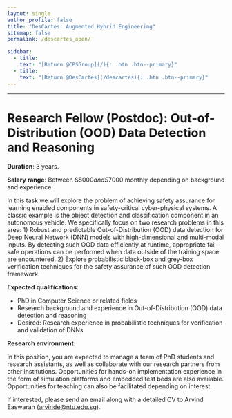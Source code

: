 ```yaml
---
layout: single
author_profile: false
title: "DesCartes: Augmented Hybrid Engineering"
sitemap: false
permalink: /descartes_open/

sidebar:
  - title:
    text: "[Return @CPSGroup](/){: .btn .btn--primary}"
  - title:
    text: "[Return @DesCartes](/descartes){: .btn .btn--primary}"
---
```


******

# Research Fellow (Postdoc): Out-of-Distribution (OOD) Data Detection and Reasoning

__Duration__: 3 years.

__Salary range__: Between S$5000 and S$7000 monthly depending on background and experience.

In this task we will explore the problem of achieving safety assurance for learning enabled components in safety-critical cyber-physical systems. A classic example is the object detection and classification component in an autonomous vehicle. We specifically focus on two research problems in this area: 1) Robust and predictable Out-of-Distribution (OOD) data detection for Deep Neural Network (DNN) models with high-dimensional and multi-modal inputs. By detecting such OOD data efficiently at runtime, appropriate fail-safe operations can be performed when data outside of the training space are encountered. 2) Explore probabilistic black-box and grey-box verification techniques for the safety assurance of such OOD detection framework.

__Expected qualifications__:

  <ul>
    <li>PhD in Computer Science or related fields</li>
    <li>Research background and experience in Out-of-Distribution (OOD) data detection and reasoning</li>
    <li>Desired: Research experience in probabilistic techniques for verification and validation of DNNs</li>
  </ul>

__Research environment__:

In this position, you are expected to manage a team of PhD students and research assistants, as well as collaborate with our research partners from other institutions. Opportunities for hands-on implementation experience in the form of simulation platforms and embedded test beds are also available. Opportunities for teaching can also be facilitated depending on interest.

If interested, please send an email along with a detailed CV to Arvind Easwaran (arvinde@ntu.edu.sg).

